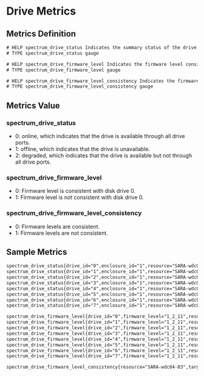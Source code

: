 # Drive Metrics

## Metrics Definition

```txt
# HELP spectrum_drive_status Indicates the summary status of the drive. 0-online; 1-offline; 2-degraded.
# TYPE spectrum_drive_status gauge

# HELP spectrum_drive_firmware_level Indicates the firmware level consistency of disks. 0-consistent; 1-inconsistent.
# TYPE spectrum_drive_firmware_level gauge

# HELP spectrum_drive_firmware_level_consistency Indicates the firmware level consistency of disks. 0-consistent; 1-inconsistent.
# TYPE spectrum_drive_firmware_level_consistency gauge
```

## Metrics Value

### spectrum_drive_status

- 0: online, which indicates that the drive is available through all drive ports.
- 1: offline, which indicates that the drive is unavailable.
- 2: degraded, which indicates that the drive is available but not through all drive ports.

### spectrum_drive_firmware_level

- 0: Firmware level is consistent with disk drive 0.
- 1: Firmware level is not consistent with disk drive 0.

### spectrum_drive_firmware_level_consistency

- 0: Firmware levels are consistent.
- 1: Firmware levels are not consistent.

## Sample Metrics

```txt
spectrum_drive_status{drive_id="0",enclosure_id="1",resource="SARA-wdc04-03",slot_id="1",target="172.16.64.20"} 0
spectrum_drive_status{drive_id="1",enclosure_id="1",resource="SARA-wdc04-03",slot_id="5",target="172.16.64.20"} 0
spectrum_drive_status{drive_id="2",enclosure_id="1",resource="SARA-wdc04-03",slot_id="7",target="172.16.64.20"} 0
spectrum_drive_status{drive_id="3",enclosure_id="1",resource="SARA-wdc04-03",slot_id="6",target="172.16.64.20"} 0
spectrum_drive_status{drive_id="4",enclosure_id="1",resource="SARA-wdc04-03",slot_id="4",target="172.16.64.20"} 0
spectrum_drive_status{drive_id="5",enclosure_id="1",resource="SARA-wdc04-03",slot_id="2",target="172.16.64.20"} 0
spectrum_drive_status{drive_id="6",enclosure_id="1",resource="SARA-wdc04-03",slot_id="3",target="172.16.64.20"} 0
spectrum_drive_status{drive_id="7",enclosure_id="1",resource="SARA-wdc04-03",slot_id="8",target="172.16.64.20"} 0

spectrum_drive_firmware_level{drive_id="0",firmware_level="1_2_11",resource="SARA-wdc04-03",target="172.16.64.20"} 0
spectrum_drive_firmware_level{drive_id="1",firmware_level="1_2_11",resource="SARA-wdc04-03",target="172.16.64.20"} 0
spectrum_drive_firmware_level{drive_id="2",firmware_level="1_2_11",resource="SARA-wdc04-03",target="172.16.64.20"} 0
spectrum_drive_firmware_level{drive_id="3",firmware_level="1_2_11",resource="SARA-wdc04-03",target="172.16.64.20"} 0
spectrum_drive_firmware_level{drive_id="4",firmware_level="1_2_11",resource="SARA-wdc04-03",target="172.16.64.20"} 0
spectrum_drive_firmware_level{drive_id="5",firmware_level="1_2_11",resource="SARA-wdc04-03",target="172.16.64.20"} 0
spectrum_drive_firmware_level{drive_id="6",firmware_level="1_2_11",resource="SARA-wdc04-03",target="172.16.64.20"} 0
spectrum_drive_firmware_level{drive_id="7",firmware_level="1_2_11",resource="SARA-wdc04-03",target="172.16.64.20"} 0

spectrum_drive_firmware_level_consistency{resource="SARA-wdc04-03",target="172.16.64.20"} 0
```
